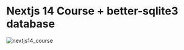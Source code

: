 <h1>Nextjs 14 Course + better-sqlite3 database</h1>


![nextjs14_course](https://github.com/Noud63/nextjs14_course/assets/38325801/b9000183-8278-43a4-8757-4c6476748aab)